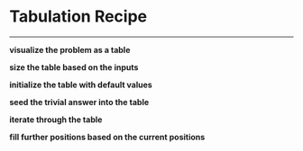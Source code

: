 # Tabulation Recipe

***

**visualize the problem as a table**

**size the table based on the inputs**

**initialize the table with default values**

**seed the trivial answer into the table**

**iterate through the table**

**fill further positions based on the current positions**